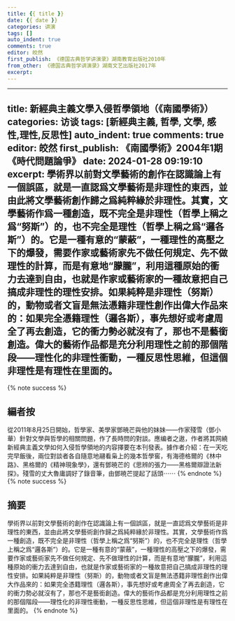 ```yaml
---
title: {{ title }}
date: {{ date }}
categories: 讲演
tags: []
auto_indent: true
comments: true
editor: 皎然
first_publish: 《德国古典哲学讲演录》湖南教育出版社2010年
from_other: 《德国古典哲学讲演录》湖南文艺出版社2017年
excerpt:
---
```

---
title: 新經典主義文學入侵哲學領地（《南國學術》）
categories: 访谈
tags: [新經典主義, 哲學, 文學, 感性,理性,反思性]
auto_indent: true
comments: true
editor: 皎然
first_publish: 《南國學術》2004年1期《時代問題論爭》
date: 2024-01-28 09:19:10
excerpt: 學術界以前對文學藝術的創作在認識論上有一個誤區，就是一直認爲文學藝術是非理性的東西，並由此將文學藝術創作歸之爲純粹緣於非理性。其實，文學藝術作爲一種創造，既不完全是非理性（哲學上稱之爲“努斯”）的，也不完全是理性（哲學上稱之爲“邏各斯”）的。它是一種有意的“蒙蔽”，一種理性的高壓之下的爆發，需要作家或藝術家先不做任何規定、先不做理性的計算，而是有意地“朦朧”，利用這種原始的衝力去達到自由，也就是作家或藝術家的一種故意把自己搞成非理性的理性安排。如果純粹是非理性（努斯）的，動物或者文盲是無法憑籍非理性創作出偉大作品來的：如果完全憑籍理性（邏各斯），事先想好或考慮周全了再去創造，它的衝力勢必就沒有了，那也不是藝銜創造。偉大的藝術作品都是充分利用理性之前的那個階段——理性化的非理性衝動，一種反思性思維，但這個非理性是有理性在里面的。
---
{% note success %}
## 編者按
從2011年8月25日開始，哲學家、美學家鄧暁芒與他的妹妹——作家殘雪（鄧小華）針對文學與哲學的相關問題，作了長時問的對談。應编者之遨，作者將其网繞新經典主義文學如何入侵哲學領地的内容擇要在本刊發表。據作者介紹：在一天吃完早飯後，兩位對談者各自隨意地翮看枭上的幾本哲學窖，有海德格爾的《林中路》、黑格爾的《精神現象學》，還有鄧暁芒的《思辨的張力——黑格爾辯證法新探》。殘雪的丈大魯庸調好了錄音筆，由鄧暁芒提起了話頭⋯⋯
{% endnote %}
{% note success %}
## 摘要
學術界以前對文學藝術的創作在認識論上有一個誤區，就是一直認爲文學藝術是非理性的東西，並由此將文學藝術創作歸之爲純粹緣於非理性。其實，文學藝術作爲一種創造，既不完全是非理性（哲學上稱之爲“努斯”）的，也不完全是理性（哲學上稱之爲“邏各斯”）的。它是一種有意的“蒙蔽”，一種理性的高壓之下的爆發，需要作家或藝術家先不做任何規定、先不做理性的計算，而是有意地“朦朧”，利用這種原始的衝力去達到自由，也就是作家或藝術家的一種故意把自己搞成非理性的理性安排。如果純粹是非理性（努斯）的，動物或者文盲是無法憑籍非理性創作出偉大作品來的：如果完全憑籍理性（邏各斯），事先想好或考慮周全了再去創造，它的衝力勢必就沒有了，那也不是藝銜創造。偉大的藝術作品都是充分利用理性之前的那個階段——理性化的非理性衝動，一種反思性思維，但這個非理性是有理性在里面的。
{% endnote %}
